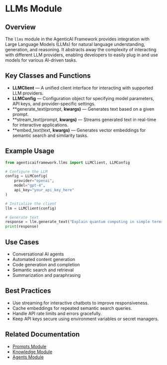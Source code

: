 # LLMs Module

## Overview
The `llms` module in the AgenticAI Framework provides integration with Large Language Models (LLMs) for natural language understanding, generation, and reasoning. It abstracts away the complexity of interacting with different LLM providers, enabling developers to easily plug in and use models for various AI-driven tasks.

## Key Classes and Functions
- **LLMClient** — A unified client interface for interacting with supported LLM providers.
- **LLMConfig** — Configuration object for specifying model parameters, API keys, and provider-specific settings.
- **generate_text(prompt, **kwargs)** — Generates text based on a given prompt.
- **stream_text(prompt, **kwargs)** — Streams generated text in real-time for interactive applications.
- **embed_text(text, **kwargs)** — Generates vector embeddings for semantic search and similarity tasks.

## Example Usage
```python
from agenticaiframework.llms import LLMClient, LLMConfig

# Configure the LLM
config = LLMConfig(
    provider="openai",
    model="gpt-4",
    api_key="your_api_key_here"
)

# Initialize the client
llm = LLMClient(config)

# Generate text
response = llm.generate_text("Explain quantum computing in simple terms.")
print(response)
```

## Use Cases
- Conversational AI agents
- Automated content generation
- Code generation and completion
- Semantic search and retrieval
- Summarization and paraphrasing

## Best Practices
- Use streaming for interactive chatbots to improve responsiveness.
- Cache embeddings for repeated semantic search queries.
- Handle API rate limits and errors gracefully.
- Keep API keys secure using environment variables or secret managers.

## Related Documentation
- [Prompts Module](prompts.md)
- [Knowledge Module](knowledge.md)
- [Agents Module](agents.md)
